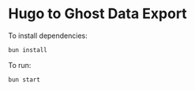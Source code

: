 # Hugo to Ghost Data Export

To install dependencies:

```bash
bun install
```

To run:

```bash
bun start
```
